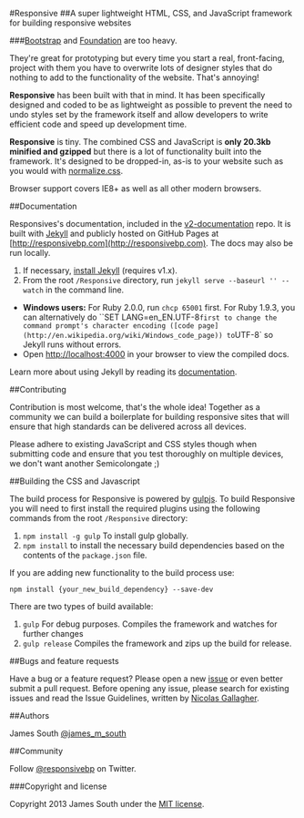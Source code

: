 #Responsive
##A super lightweight HTML, CSS, and JavaScript framework for building responsive websites

###[Bootstrap](http://getbootstrap.com/) and [Foundation](http://foundation.zurb.com) are too heavy.


They're great for prototyping but every time you start a real, front-facing, project with them you have to overwrite lots of designer styles that do nothing to add to the functionality of the website. That's annoying!

**Responsive** has been built with that in mind. It has been specifically designed and coded to be as lightweight as possible to prevent the need to undo styles set by the framework itself and allow developers to write efficient code and speed up development time.

**Responsive** is tiny. The combined CSS and JavaScript is **only 20.3kb minified and gzipped** but there is a lot of functionality built into the framework. It's designed to be dropped-in, as-is to your website such as you would with [normalize.css](http://necolas.github.io/normalize.css/).

Browser support covers IE8+ as well as all other modern browsers.

##Documentation

Responsives's documentation, included in the [v2-documentation](https://github.com/ResponsiveBP/Responsive/tree/gh-pages) repo. It is built with [Jekyll](http://jekyllrb.com) and publicly hosted on GitHub Pages at [http://responsivebp.com](http://responsivebp.com). The docs may also be run locally.

1. If necessary, [install Jekyll](http://jekyllrb.com/docs/installation) (requires v1.x).
2. From the root `/Responsive` directory, run `jekyll serve --baseurl '' --watch` in the command line.

 - **Windows users:** For Ruby 2.0.0, run `chcp 65001` first. For Ruby 1.9.3, you can alternatively do ``SET LANG=en_EN.UTF-8` first to change the command prompt's character encoding ([code page](http://en.wikipedia.org/wiki/Windows_code_page)) to `UTF-8` so Jekyll runs without errors.
 - Open [http://localhost:4000](http://localhost:4000) in your browser to view the compiled docs.


Learn more about using Jekyll by reading its [documentation](http://jekyllrb.com/docs/home/).

##Contributing

Contribution is most welcome, that's the whole idea! Together as a community we can build a boilerplate for building responsive sites that will ensure that high standards can be delivered across all devices.   

Please adhere to existing JavaScript and CSS styles though when submitting code and ensure that you test thoroughly on multiple devices, we don't want another Semicolongate ;)

##Building the CSS and Javascript

The build process for Responsive is powered by [gulpjs](http://gulpjs.com/). To build Responsive you will need to first install the required plugins using the following commands from the root `/Responsive` directory:

1. `npm install -g gulp` To install gulp globally.
2. `npm install` to install the necessary build dependencies based on the contents of the `package.json` file.

If you are adding new functionality to the build process use:

    npm install {your_new_build_dependency} --save-dev

There are two types of build available:

 1. `gulp` For debug purposes. Compiles the framework and watches for further changes
 2. `gulp release` Compiles the framework and zips up the build for release.

##Bugs and feature requests

Have a bug or a feature request? Please open a new [issue](https://github.com/JimBobSquarePants/Responsive/issues) or even better submit a pull request. Before opening any issue, please search for existing issues and read the Issue Guidelines, written by [Nicolas Gallagher](https://github.com/necolas/).

##Authors

James South [@james_m_south](http://twitter.com/james_m_south)

##Community

Follow [@responsivebp](http://twitter.com/responsivebp) on Twitter.

###Copyright and license

Copyright 2013 James South under the [MIT license](http://opensource.org/licenses/MIT).